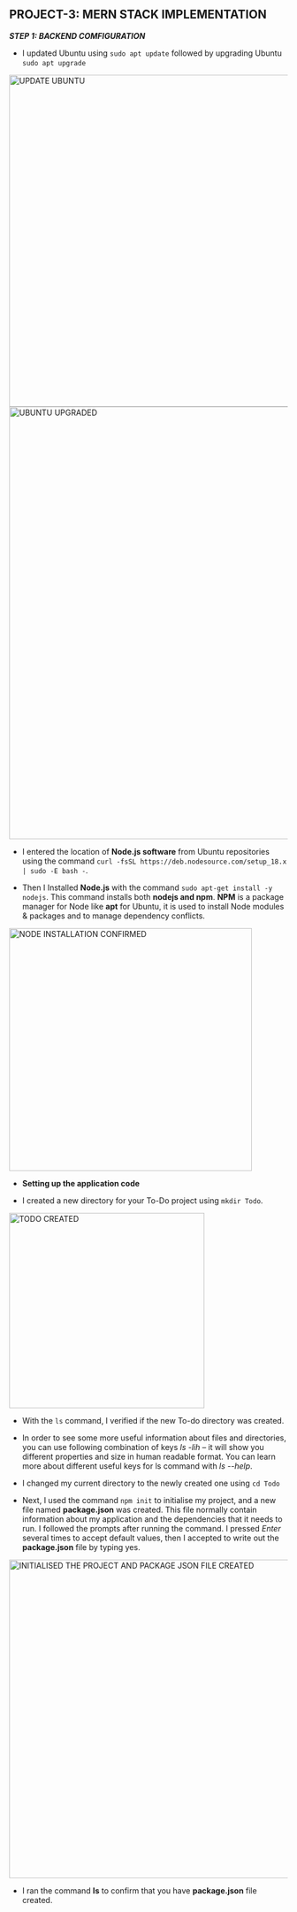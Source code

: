 ## PROJECT-3: MERN STACK IMPLEMENTATION


***STEP 1: BACKEND COMFIGURATION***

- I updated Ubuntu using `sudo apt update` followed by upgrading Ubuntu `sudo apt upgrade`

<img width="600" alt="UPDATE UBUNTU" src="https://user-images.githubusercontent.com/115954100/211135295-82fcd244-1f84-48b4-9132-b2378b4c5db1.png">

<img width="782" alt="UBUNTU UPGRADED" src="https://user-images.githubusercontent.com/115954100/211135304-0c81bd22-4eac-42a5-97bd-388296032d2f.png">

- I entered the location of **Node.js software** from Ubuntu repositories using the command `curl -fsSL https://deb.nodesource.com/setup_18.x | sudo -E bash -`.

- Then I Installed **Node.js** with the command `sudo apt-get install -y nodejs`. This command installs both **nodejs and npm**. **NPM** is a package manager for Node like **apt** for Ubuntu, it is used to install Node modules & packages and to manage dependency conflicts.

<img width="439" alt="NODE INSTALLATION CONFIRMED" src="https://user-images.githubusercontent.com/115954100/211135272-0893c905-c28a-49a9-a422-27ae433801e4.png">

- **Setting up the application code**

- I created a new directory for your To-Do project using `mkdir Todo`.

<img width="353" alt="TODO CREATED" src="https://user-images.githubusercontent.com/115954100/211135344-8b153d41-577d-431b-8fb4-0e9ee2fce8bd.png">

- With the `ls` command, I verified if the new To-do directory was created.

- In order to see some more useful information about files and directories, you can use following combination of keys *ls -lih* – it will show you different properties and size in human readable format. You can learn more about different useful keys for ls command with *ls --help*.

- I changed my current directory to the newly created one using `cd Todo`

- Next, I used the command `npm init` to initialise my project, and a new file named **package.json** was created. This file normally contain information about my application and the dependencies that it needs to run. I followed the prompts after running the command. I pressed *Enter* several times to accept default values, then I accepted to write out the **package.json** file by typing yes.

<img width="576" alt="INITIALISED THE PROJECT AND PACKAGE JSON FILE CREATED" src="https://user-images.githubusercontent.com/115954100/211135233-2d0c68e6-6fe3-4acb-b7b8-61f759957e5f.png">

- I ran the command **ls** to confirm that you have **package.json** file created.
